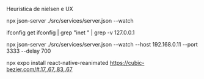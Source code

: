 Heuristica de nielsen e UX

npx json-server ./src/services/server.json --watch

ifconfig get
ifconfig | grep "inet " | grep -v 127.0.0.1

npx json-server ./src/services/server.json --watch --host 192.168.0.11 --port 3333 --delay 700

npx expo install react-native-reanimated
https://cubic-bezier.com/#.17,.67,.83,.67